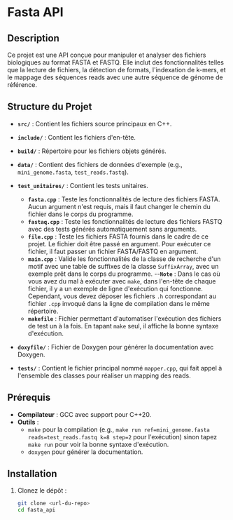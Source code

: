 # Fasta API

## Description
Ce projet est une API conçue pour manipuler et analyser des fichiers biologiques au format FASTA et FASTQ. Elle inclut des fonctionnalités telles que la lecture de fichiers, la détection de formats, l'indexation de k-mers, et le mappage des séquences reads avec une autre séquence de génome de référence.

## Structure du Projet
- **`src/`** : Contient les fichiers source principaux en C++.
- **`include/`** : Contient les fichiers d'en-tête.
- **`build/`** : Répertoire pour les fichiers objets générés.
- **`data/`** : Contient des fichiers de données d'exemple (e.g., `mini_genome.fasta`, `test_reads.fastq`).
- **`test_unitaires/`** : Contient les tests unitaires.
  - **`fasta.cpp`** : Teste les fonctionnalités de lecture des fichiers FASTA. Aucun argument n'est requis, mais il faut changer le chemin du fichier dans le corps du programme.
  - **`fastaq.cpp`** : Teste les fonctionnalités de lecture des fichiers FASTQ avec des tests générés automatiquement sans arguments.
  - **`file.cpp`** : Teste les fichiers FASTA fournis dans le cadre de ce projet. Le fichier doit être passé en argument. Pour exécuter ce fichier, il faut passer un fichier FASTA/FASTQ en argument.
  - **`main.cpp`** : Valide les fonctionnalités de la classe de recherche d'un motif avec une table de suffixes de la classe `SuffixArray`, avec un exemple prêt dans le corps du programme.
  --**`Note`** : Dans le cas où vous avez du mal à exécuter avec `make`, dans l'en-tête de chaque fichier, il y a un exemple de ligne d'exécution qui fonctionne. Cependant, vous devez déposer les fichiers `.h` correspondant au fichier `.cpp` invoqué dans la ligne de compilation dans le même répertoire.
  - **`makefile`** : Fichier permettant d'automatiser l'exécution des fichiers de test un à la fois. En tapant `make` seul, il affiche la bonne syntaxe d'exécution.
 
- **`doxyfile/`** : Fichier de Doxygen pour générer la documentation avec Doxygen.
- **`tests/`** : Contient le fichier principal nommé `mapper.cpp`, qui fait appel à l'ensemble des classes pour réaliser un mapping des reads.

## Prérequis
- **Compilateur** : GCC avec support pour C++20.
- **Outils** :
  - `make` pour la compilation (e.g., `make run ref=mini_genome.fasta reads=test_reads.fastq k=8 step=2` pour l'exécution) sinon tapez `make run` pour voir la bonne syntaxe d'exécution.
  - `doxygen` pour générer la documentation.

## Installation
1. Clonez le dépôt :
   ```bash
   git clone <url-du-repo>
   cd fasta_api
